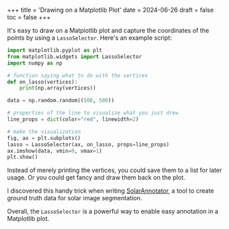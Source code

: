 +++
title = 'Drawing on a Matplotlib Plot'
date = 2024-06-26
draft = false
toc = false
+++

It's easy to draw on a Matplotlib plot and capture the coordinates of the points by using a `LassoSelector`. Here's an example script:

```py
import matplotlib.pyplot as plt
from matplotlib.widgets import LassoSelector
import numpy as np

# function saying what to do with the vertices
def on_lasso(vertices):
    print(np.array(vertices))

data = np.random.random((500, 500))

# properties of the line to visualize what you just drew
line_props = dict(color="red", linewidth=2)

# make the visualization
fig, ax = plt.subplots()
lasso = LassoSelector(ax, on_lasso, props=line_props)
ax.imshow(data, vmin=0, vmax=1)
plt.show()
```

Instead of merely printing the vertices, you could save them to a list for later usage.
Or you could get fancy and draw them back on the plot.

I discovered this handy trick when writing [SolarAnnotator](https://github.com/jmbhughes/solarannotator), a tool to create ground truth data for solar image segmentation.

Overall, the `LassoSelector` is a powerful way to enable easy annotation in a Matplotlib plot.
